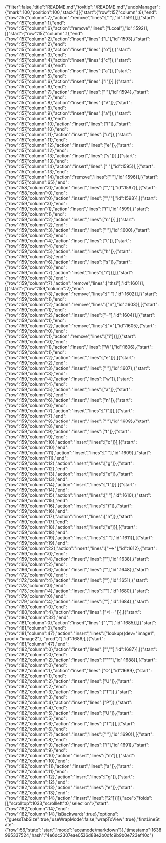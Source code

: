 {"filter":false,"title":"README.md","tooltip":"/README.md","undoManager":{"mark":100,"position":100,"stack":[[{"start":{"row":157,"column":6},"end":{"row":157,"column":7},"action":"remove","lines":[" "],"id":1591}],[{"start":{"row":157,"column":1},"end":{"row":157,"column":6},"action":"remove","lines":["Lcoal"],"id":1592}],[{"start":{"row":157,"column":1},"end":{"row":157,"column":2},"action":"insert","lines":["L"],"id":1593},{"start":{"row":157,"column":2},"end":{"row":157,"column":3},"action":"insert","lines":["o"]},{"start":{"row":157,"column":3},"end":{"row":157,"column":4},"action":"insert","lines":["c"]},{"start":{"row":157,"column":4},"end":{"row":157,"column":5},"action":"insert","lines":["a"]},{"start":{"row":157,"column":5},"end":{"row":157,"column":6},"action":"insert","lines":["l"]}],[{"start":{"row":157,"column":6},"end":{"row":157,"column":7},"action":"insert","lines":[" "],"id":1594},{"start":{"row":157,"column":7},"end":{"row":157,"column":8},"action":"insert","lines":["V"]},{"start":{"row":157,"column":8},"end":{"row":157,"column":9},"action":"insert","lines":["a"]},{"start":{"row":157,"column":9},"end":{"row":157,"column":10},"action":"insert","lines":["l"]},{"start":{"row":157,"column":10},"end":{"row":157,"column":11},"action":"insert","lines":["u"]},{"start":{"row":157,"column":11},"end":{"row":157,"column":12},"action":"insert","lines":["e"]},{"start":{"row":157,"column":12},"end":{"row":157,"column":13},"action":"insert","lines":["s"]}],[{"start":{"row":157,"column":13},"end":{"row":157,"column":14},"action":"insert","lines":[" "],"id":1595}],[{"start":{"row":157,"column":13},"end":{"row":157,"column":14},"action":"remove","lines":[" "],"id":1596}],[{"start":{"row":157,"column":65},"end":{"row":158,"column":0},"action":"insert","lines":["",""],"id":1597}],[{"start":{"row":158,"column":0},"end":{"row":159,"column":0},"action":"insert","lines":["",""],"id":1598}],[{"start":{"row":159,"column":0},"end":{"row":159,"column":1},"action":"insert","lines":["i"],"id":1599},{"start":{"row":159,"column":1},"end":{"row":159,"column":2},"action":"insert","lines":["n"]}],[{"start":{"row":159,"column":2},"end":{"row":159,"column":3},"action":"insert","lines":[" "],"id":1600},{"start":{"row":159,"column":3},"end":{"row":159,"column":4},"action":"insert","lines":["t"]},{"start":{"row":159,"column":4},"end":{"row":159,"column":5},"action":"insert","lines":["h"]},{"start":{"row":159,"column":5},"end":{"row":159,"column":6},"action":"insert","lines":["s"]},{"start":{"row":159,"column":6},"end":{"row":159,"column":7},"action":"insert","lines":["i"]}],[{"start":{"row":159,"column":3},"end":{"row":159,"column":7},"action":"remove","lines":["thsi"],"id":1601}],[{"start":{"row":159,"column":2},"end":{"row":159,"column":3},"action":"remove","lines":[" "],"id":1602}],[{"start":{"row":159,"column":1},"end":{"row":159,"column":2},"action":"remove","lines":["n"],"id":1603}],[{"start":{"row":159,"column":1},"end":{"row":159,"column":2},"action":"insert","lines":["="],"id":1604}],[{"start":{"row":159,"column":1},"end":{"row":159,"column":2},"action":"remove","lines":["="],"id":1605},{"start":{"row":159,"column":0},"end":{"row":159,"column":1},"action":"remove","lines":["i"]}],[{"start":{"row":159,"column":0},"end":{"row":159,"column":1},"action":"insert","lines":["W"],"id":1606},{"start":{"row":159,"column":1},"end":{"row":159,"column":2},"action":"insert","lines":["e"]}],[{"start":{"row":159,"column":2},"end":{"row":159,"column":3},"action":"insert","lines":[" "],"id":1607},{"start":{"row":159,"column":3},"end":{"row":159,"column":4},"action":"insert","lines":["w"]},{"start":{"row":159,"column":4},"end":{"row":159,"column":5},"action":"insert","lines":["a"]},{"start":{"row":159,"column":5},"end":{"row":159,"column":6},"action":"insert","lines":["n"]},{"start":{"row":159,"column":6},"end":{"row":159,"column":7},"action":"insert","lines":["t"]}],[{"start":{"row":159,"column":7},"end":{"row":159,"column":8},"action":"insert","lines":[" "],"id":1608},{"start":{"row":159,"column":8},"end":{"row":159,"column":9},"action":"insert","lines":["t"]},{"start":{"row":159,"column":9},"end":{"row":159,"column":10},"action":"insert","lines":["o"]}],[{"start":{"row":159,"column":10},"end":{"row":159,"column":11},"action":"insert","lines":[" "],"id":1609},{"start":{"row":159,"column":11},"end":{"row":159,"column":12},"action":"insert","lines":["g"]},{"start":{"row":159,"column":12},"end":{"row":159,"column":13},"action":"insert","lines":["e"]},{"start":{"row":159,"column":13},"end":{"row":159,"column":14},"action":"insert","lines":["t"]}],[{"start":{"row":159,"column":14},"end":{"row":159,"column":15},"action":"insert","lines":[" "],"id":1610},{"start":{"row":159,"column":15},"end":{"row":159,"column":16},"action":"insert","lines":["t"]},{"start":{"row":159,"column":16},"end":{"row":159,"column":17},"action":"insert","lines":["h"]},{"start":{"row":159,"column":17},"end":{"row":159,"column":18},"action":"insert","lines":["e"]}],[{"start":{"row":159,"column":18},"end":{"row":159,"column":19},"action":"insert","lines":[" "],"id":1611}],[{"start":{"row":159,"column":19},"end":{"row":159,"column":22},"action":"insert","lines":["-->"],"id":1612},{"start":{"row":159,"column":0},"end":{"row":159,"column":4},"action":"insert","lines":["<!--"]}],[{"start":{"row":159,"column":22},"end":{"row":159,"column":23},"action":"insert","lines":[" "],"id":1613},{"start":{"row":159,"column":23},"end":{"row":159,"column":24},"action":"insert","lines":["l"]},{"start":{"row":159,"column":24},"end":{"row":159,"column":25},"action":"insert","lines":["i"]},{"start":{"row":159,"column":25},"end":{"row":159,"column":26},"action":"insert","lines":["s"]},{"start":{"row":159,"column":26},"end":{"row":159,"column":27},"action":"insert","lines":["t"]}],[{"start":{"row":159,"column":27},"end":{"row":159,"column":28},"action":"insert","lines":[" "],"id":1614},{"start":{"row":159,"column":28},"end":{"row":159,"column":29},"action":"insert","lines":["f"]},{"start":{"row":159,"column":29},"end":{"row":159,"column":30},"action":"insert","lines":["r"]},{"start":{"row":159,"column":30},"end":{"row":159,"column":31},"action":"insert","lines":["o"]},{"start":{"row":159,"column":31},"end":{"row":159,"column":32},"action":"insert","lines":["m"]}],[{"start":{"row":159,"column":32},"end":{"row":159,"column":33},"action":"insert","lines":[" "],"id":1615},{"start":{"row":159,"column":33},"end":{"row":159,"column":34},"action":"insert","lines":["o"]},{"start":{"row":159,"column":34},"end":{"row":159,"column":35},"action":"insert","lines":["u"]},{"start":{"row":159,"column":35},"end":{"row":159,"column":36},"action":"insert","lines":["r"]}],[{"start":{"row":159,"column":36},"end":{"row":159,"column":37},"action":"insert","lines":[" "],"id":1616},{"start":{"row":159,"column":37},"end":{"row":159,"column":38},"action":"insert","lines":["t"]},{"start":{"row":159,"column":38},"end":{"row":159,"column":39},"action":"insert","lines":["f"]},{"start":{"row":159,"column":39},"end":{"row":159,"column":40},"action":"insert","lines":["v"]},{"start":{"row":159,"column":40},"end":{"row":159,"column":41},"action":"insert","lines":["a"]},{"start":{"row":159,"column":41},"end":{"row":159,"column":42},"action":"insert","lines":["r"]},{"start":{"row":159,"column":42},"end":{"row":159,"column":43},"action":"insert","lines":["s"]}],[{"start":{"row":159,"column":43},"end":{"row":159,"column":44},"action":"insert","lines":[" "],"id":1617},{"start":{"row":159,"column":44},"end":{"row":159,"column":45},"action":"insert","lines":["f"]},{"start":{"row":159,"column":45},"end":{"row":159,"column":46},"action":"insert","lines":["i"]},{"start":{"row":159,"column":46},"end":{"row":159,"column":47},"action":"insert","lines":["l"]},{"start":{"row":159,"column":47},"end":{"row":159,"column":48},"action":"insert","lines":["e"]}],[{"start":{"row":159,"column":52},"end":{"row":160,"column":0},"action":"insert","lines":["",""],"id":1618}],[{"start":{"row":160,"column":0},"end":{"row":162,"column":1},"action":"insert","lines":["locals {","  container_count = length(var.ext_port)","}"],"id":1619}],[{"start":{"row":162,"column":1},"end":{"row":163,"column":0},"action":"insert","lines":["",""],"id":1620},{"start":{"row":163,"column":0},"end":{"row":164,"column":0},"action":"insert","lines":["",""]}],[{"start":{"row":164,"column":0},"end":{"row":164,"column":1},"action":"insert","lines":["#"],"id":1621},{"start":{"row":164,"column":1},"end":{"row":164,"column":2},"action":"insert","lines":["#"]}],[{"start":{"row":164,"column":2},"end":{"row":164,"column":3},"action":"insert","lines":[" "],"id":1622}],[{"start":{"row":164,"column":3},"end":{"row":164,"column":4},"action":"insert","lines":["V"],"id":1623},{"start":{"row":164,"column":4},"end":{"row":164,"column":5},"action":"insert","lines":["a"]},{"start":{"row":164,"column":5},"end":{"row":164,"column":6},"action":"insert","lines":["l"]},{"start":{"row":164,"column":6},"end":{"row":164,"column":7},"action":"insert","lines":["i"]},{"start":{"row":164,"column":7},"end":{"row":164,"column":8},"action":"insert","lines":["d"]}],[{"start":{"row":164,"column":8},"end":{"row":164,"column":9},"action":"insert","lines":["a"],"id":1624},{"start":{"row":164,"column":9},"end":{"row":164,"column":10},"action":"insert","lines":["t"]},{"start":{"row":164,"column":10},"end":{"row":164,"column":11},"action":"insert","lines":["i"]},{"start":{"row":164,"column":11},"end":{"row":164,"column":12},"action":"insert","lines":["o"]},{"start":{"row":164,"column":12},"end":{"row":164,"column":13},"action":"insert","lines":["n"]}],[{"start":{"row":164,"column":3},"end":{"row":164,"column":4},"action":"insert","lines":["R"],"id":1625},{"start":{"row":164,"column":4},"end":{"row":164,"column":5},"action":"insert","lines":["e"]},{"start":{"row":164,"column":5},"end":{"row":164,"column":6},"action":"insert","lines":["o"]},{"start":{"row":164,"column":6},"end":{"row":164,"column":7},"action":"insert","lines":["u"]},{"start":{"row":164,"column":7},"end":{"row":164,"column":8},"action":"insert","lines":["s"]},{"start":{"row":164,"column":8},"end":{"row":164,"column":9},"action":"insert","lines":["r"]},{"start":{"row":164,"column":9},"end":{"row":164,"column":10},"action":"insert","lines":["c"]},{"start":{"row":164,"column":10},"end":{"row":164,"column":11},"action":"insert","lines":["e"]}],[{"start":{"row":164,"column":3},"end":{"row":164,"column":11},"action":"remove","lines":["Reousrce"],"id":1626}],[{"start":{"row":164,"column":3},"end":{"row":164,"column":4},"action":"insert","lines":["R"],"id":1627},{"start":{"row":164,"column":4},"end":{"row":164,"column":5},"action":"insert","lines":["e"]},{"start":{"row":164,"column":5},"end":{"row":164,"column":6},"action":"insert","lines":["s"]},{"start":{"row":164,"column":6},"end":{"row":164,"column":7},"action":"insert","lines":["o"]},{"start":{"row":164,"column":7},"end":{"row":164,"column":8},"action":"insert","lines":["u"]},{"start":{"row":164,"column":8},"end":{"row":164,"column":9},"action":"insert","lines":["r"]},{"start":{"row":164,"column":9},"end":{"row":164,"column":10},"action":"insert","lines":["c"]},{"start":{"row":164,"column":10},"end":{"row":164,"column":11},"action":"insert","lines":["e"]}],[{"start":{"row":164,"column":11},"end":{"row":164,"column":12},"action":"insert","lines":[" "],"id":1628}],[{"start":{"row":164,"column":22},"end":{"row":164,"column":23},"action":"insert","lines":[" "],"id":1629},{"start":{"row":164,"column":23},"end":{"row":164,"column":24},"action":"insert","lines":["w"]},{"start":{"row":164,"column":24},"end":{"row":164,"column":25},"action":"insert","lines":["i"]},{"start":{"row":164,"column":25},"end":{"row":164,"column":26},"action":"insert","lines":["t"]},{"start":{"row":164,"column":26},"end":{"row":164,"column":27},"action":"insert","lines":["h"]},{"start":{"row":164,"column":27},"end":{"row":164,"column":28},"action":"insert","lines":["i"]},{"start":{"row":164,"column":28},"end":{"row":164,"column":29},"action":"insert","lines":["n"]}],[{"start":{"row":164,"column":29},"end":{"row":164,"column":30},"action":"insert","lines":[" "],"id":1630}],[{"start":{"row":164,"column":29},"end":{"row":164,"column":30},"action":"remove","lines":[" "],"id":1631}],[{"start":{"row":164,"column":29},"end":{"row":164,"column":30},"action":"insert","lines":["u"],"id":1632}],[{"start":{"row":164,"column":29},"end":{"row":164,"column":30},"action":"remove","lines":["u"],"id":1633}],[{"start":{"row":164,"column":29},"end":{"row":164,"column":30},"action":"insert","lines":[" "],"id":1634},{"start":{"row":164,"column":30},"end":{"row":164,"column":31},"action":"insert","lines":["a"]}],[{"start":{"row":164,"column":31},"end":{"row":164,"column":32},"action":"insert","lines":[" "],"id":1635},{"start":{"row":164,"column":32},"end":{"row":164,"column":33},"action":"insert","lines":["l"]},{"start":{"row":164,"column":33},"end":{"row":164,"column":34},"action":"insert","lines":["i"]},{"start":{"row":164,"column":34},"end":{"row":164,"column":35},"action":"insert","lines":["s"]},{"start":{"row":164,"column":35},"end":{"row":164,"column":36},"action":"insert","lines":["t"]}],[{"start":{"row":164,"column":36},"end":{"row":165,"column":0},"action":"insert","lines":["",""],"id":1636}],[{"start":{"row":165,"column":0},"end":{"row":169,"column":3},"action":"insert","lines":["  validation {","  // since it's a list, we are spreading the values and validating against the min/max range","    condition     = max(var.ext_port...) <= 65535 &&  min(var.ext_port...) > 0","    error_message = \"Must provide valid external port range 0 - 65535.\"","  }"],"id":1637}],[{"start":{"row":166,"column":92},"end":{"row":166,"column":95},"action":"insert","lines":["-->"],"id":1638},{"start":{"row":166,"column":2},"end":{"row":166,"column":6},"action":"insert","lines":["<!--"]}],[{"start":{"row":166,"column":6},"end":{"row":166,"column":9},"action":"remove","lines":["// "],"id":1639}],[{"start":{"row":169,"column":3},"end":{"row":170,"column":0},"action":"insert","lines":["",""],"id":1640},{"start":{"row":170,"column":0},"end":{"row":170,"column":2},"action":"insert","lines":["  "]},{"start":{"row":170,"column":2},"end":{"row":171,"column":0},"action":"insert","lines":["",""]},{"start":{"row":171,"column":0},"end":{"row":171,"column":2},"action":"insert","lines":["  "]}],[{"start":{"row":171,"column":0},"end":{"row":171,"column":2},"action":"remove","lines":["  "],"id":1641}],[{"start":{"row":171,"column":0},"end":{"row":171,"column":1},"action":"insert","lines":["#"],"id":1642},{"start":{"row":171,"column":1},"end":{"row":171,"column":2},"action":"insert","lines":["#"]}],[{"start":{"row":171,"column":2},"end":{"row":171,"column":3},"action":"insert","lines":[" "],"id":1643},{"start":{"row":171,"column":3},"end":{"row":171,"column":4},"action":"insert","lines":["S"]},{"start":{"row":171,"column":4},"end":{"row":171,"column":5},"action":"insert","lines":["t"]},{"start":{"row":171,"column":5},"end":{"row":171,"column":6},"action":"insert","lines":["r"]},{"start":{"row":171,"column":6},"end":{"row":171,"column":7},"action":"insert","lines":["i"]},{"start":{"row":171,"column":7},"end":{"row":171,"column":8},"action":"insert","lines":["n"]},{"start":{"row":171,"column":8},"end":{"row":171,"column":9},"action":"insert","lines":["g"]}],[{"start":{"row":171,"column":9},"end":{"row":171,"column":10},"action":"insert","lines":[" "],"id":1644},{"start":{"row":171,"column":10},"end":{"row":171,"column":11},"action":"insert","lines":["i"]},{"start":{"row":171,"column":11},"end":{"row":171,"column":12},"action":"insert","lines":["n"]},{"start":{"row":171,"column":12},"end":{"row":171,"column":13},"action":"insert","lines":["t"]},{"start":{"row":171,"column":13},"end":{"row":171,"column":14},"action":"insert","lines":["e"]},{"start":{"row":171,"column":14},"end":{"row":171,"column":15},"action":"insert","lines":["r"]}],[{"start":{"row":171,"column":15},"end":{"row":171,"column":16},"action":"insert","lines":["p"],"id":1645},{"start":{"row":171,"column":16},"end":{"row":171,"column":17},"action":"insert","lines":["o"]},{"start":{"row":171,"column":17},"end":{"row":171,"column":18},"action":"insert","lines":["l"]},{"start":{"row":171,"column":18},"end":{"row":171,"column":19},"action":"insert","lines":["a"]},{"start":{"row":171,"column":19},"end":{"row":171,"column":20},"action":"insert","lines":["t"]},{"start":{"row":171,"column":20},"end":{"row":171,"column":21},"action":"insert","lines":["i"]},{"start":{"row":171,"column":21},"end":{"row":171,"column":22},"action":"insert","lines":["o"]},{"start":{"row":171,"column":22},"end":{"row":171,"column":23},"action":"insert","lines":["n"]}],[{"start":{"row":171,"column":23},"end":{"row":172,"column":0},"action":"insert","lines":["",""],"id":1646}],[{"start":{"row":172,"column":0},"end":{"row":172,"column":67},"action":"insert","lines":["https://www.terraform.io/docs/configuration-0-11/interpolation.html"],"id":1647}],[{"start":{"row":172,"column":67},"end":{"row":172,"column":70},"action":"insert","lines":["-->"],"id":1648},{"start":{"row":172,"column":0},"end":{"row":172,"column":4},"action":"insert","lines":["<!--"]}],[{"start":{"row":172,"column":74},"end":{"row":173,"column":0},"action":"insert","lines":["",""],"id":1649},{"start":{"row":173,"column":0},"end":{"row":174,"column":0},"action":"insert","lines":["",""]}],[{"start":{"row":174,"column":0},"end":{"row":176,"column":1},"action":"insert","lines":["resource \"aws_instance\" \"web\" {","  subnet = \"${var.env == \"production\" ? var.prod_subnet : var.dev_subnet}\"","}"],"id":1650}],[{"start":{"row":173,"column":0},"end":{"row":173,"column":3},"action":"insert","lines":["-->"],"id":1651},{"start":{"row":173,"column":0},"end":{"row":173,"column":4},"action":"insert","lines":["<!--"]}],[{"start":{"row":173,"column":4},"end":{"row":173,"column":5},"action":"insert","lines":["U"],"id":1652},{"start":{"row":173,"column":5},"end":{"row":173,"column":6},"action":"insert","lines":["s"]},{"start":{"row":173,"column":6},"end":{"row":173,"column":7},"action":"insert","lines":["i"]},{"start":{"row":173,"column":7},"end":{"row":173,"column":8},"action":"insert","lines":["n"]},{"start":{"row":173,"column":8},"end":{"row":173,"column":9},"action":"insert","lines":["g"]}],[{"start":{"row":173,"column":9},"end":{"row":173,"column":10},"action":"insert","lines":[" "],"id":1653},{"start":{"row":173,"column":10},"end":{"row":173,"column":11},"action":"insert","lines":["i"]}],[{"start":{"row":173,"column":10},"end":{"row":173,"column":11},"action":"remove","lines":["i"],"id":1654},{"start":{"row":173,"column":9},"end":{"row":173,"column":10},"action":"remove","lines":[" "]}],[{"start":{"row":173,"column":9},"end":{"row":173,"column":10},"action":"insert","lines":[" "],"id":1655},{"start":{"row":173,"column":10},"end":{"row":173,"column":11},"action":"insert","lines":["i"]},{"start":{"row":173,"column":11},"end":{"row":173,"column":12},"action":"insert","lines":["t"]}],[{"start":{"row":173,"column":12},"end":{"row":173,"column":13},"action":"insert","lines":[" "],"id":1656},{"start":{"row":173,"column":13},"end":{"row":173,"column":14},"action":"insert","lines":["i"]},{"start":{"row":173,"column":14},"end":{"row":173,"column":15},"action":"insert","lines":["n"]}],[{"start":{"row":173,"column":15},"end":{"row":173,"column":16},"action":"insert","lines":[" "],"id":1657},{"start":{"row":173,"column":16},"end":{"row":173,"column":17},"action":"insert","lines":["a"]}],[{"start":{"row":173,"column":17},"end":{"row":173,"column":18},"action":"insert","lines":[" "],"id":1658},{"start":{"row":173,"column":18},"end":{"row":173,"column":19},"action":"insert","lines":["c"]},{"start":{"row":173,"column":19},"end":{"row":173,"column":20},"action":"insert","lines":["o"]},{"start":{"row":173,"column":20},"end":{"row":173,"column":21},"action":"insert","lines":["n"]},{"start":{"row":173,"column":21},"end":{"row":173,"column":22},"action":"insert","lines":["d"]},{"start":{"row":173,"column":22},"end":{"row":173,"column":23},"action":"insert","lines":["i"]},{"start":{"row":173,"column":23},"end":{"row":173,"column":24},"action":"insert","lines":["t"]},{"start":{"row":173,"column":24},"end":{"row":173,"column":25},"action":"insert","lines":["i"]},{"start":{"row":173,"column":25},"end":{"row":173,"column":26},"action":"insert","lines":["o"]},{"start":{"row":173,"column":26},"end":{"row":173,"column":27},"action":"insert","lines":["n"]},{"start":{"row":173,"column":27},"end":{"row":173,"column":28},"action":"insert","lines":["a"]},{"start":{"row":173,"column":28},"end":{"row":173,"column":29},"action":"insert","lines":["l"]}],[{"start":{"row":176,"column":1},"end":{"row":177,"column":0},"action":"insert","lines":["",""],"id":1659},{"start":{"row":177,"column":0},"end":{"row":178,"column":0},"action":"insert","lines":["",""]},{"start":{"row":178,"column":0},"end":{"row":178,"column":1},"action":"insert","lines":["#"]},{"start":{"row":178,"column":1},"end":{"row":178,"column":2},"action":"insert","lines":["#"]}],[{"start":{"row":178,"column":2},"end":{"row":178,"column":3},"action":"insert","lines":[" "],"id":1660},{"start":{"row":178,"column":3},"end":{"row":178,"column":4},"action":"insert","lines":["U"]},{"start":{"row":178,"column":4},"end":{"row":178,"column":5},"action":"insert","lines":["s"]},{"start":{"row":178,"column":5},"end":{"row":178,"column":6},"action":"insert","lines":["i"]},{"start":{"row":178,"column":6},"end":{"row":178,"column":7},"action":"insert","lines":["n"]},{"start":{"row":178,"column":7},"end":{"row":178,"column":8},"action":"insert","lines":["g"]}],[{"start":{"row":178,"column":8},"end":{"row":178,"column":9},"action":"insert","lines":[" "],"id":1661},{"start":{"row":178,"column":9},"end":{"row":178,"column":10},"action":"insert","lines":["l"]},{"start":{"row":178,"column":10},"end":{"row":178,"column":11},"action":"insert","lines":["o"]},{"start":{"row":178,"column":11},"end":{"row":178,"column":12},"action":"insert","lines":["o"]},{"start":{"row":178,"column":12},"end":{"row":178,"column":13},"action":"insert","lines":["k"]},{"start":{"row":178,"column":13},"end":{"row":178,"column":14},"action":"insert","lines":["u"]},{"start":{"row":178,"column":14},"end":{"row":178,"column":15},"action":"insert","lines":["p"]}],[{"start":{"row":178,"column":15},"end":{"row":178,"column":17},"action":"insert","lines":["()"],"id":1662}],[{"start":{"row":178,"column":17},"end":{"row":178,"column":18},"action":"insert","lines":[" "],"id":1663},{"start":{"row":178,"column":18},"end":{"row":178,"column":19},"action":"insert","lines":["t"]},{"start":{"row":178,"column":19},"end":{"row":178,"column":20},"action":"insert","lines":["o"]}],[{"start":{"row":178,"column":20},"end":{"row":178,"column":21},"action":"insert","lines":[" "],"id":1664}],[{"start":{"row":178,"column":21},"end":{"row":178,"column":22},"action":"insert","lines":["f"],"id":1665},{"start":{"row":178,"column":22},"end":{"row":178,"column":23},"action":"insert","lines":["i"]},{"start":{"row":178,"column":23},"end":{"row":178,"column":24},"action":"insert","lines":["n"]},{"start":{"row":178,"column":24},"end":{"row":178,"column":25},"action":"insert","lines":["d"]}],[{"start":{"row":178,"column":25},"end":{"row":178,"column":26},"action":"insert","lines":[" "],"id":1666}],[{"start":{"row":178,"column":25},"end":{"row":178,"column":26},"action":"remove","lines":[" "],"id":1667},{"start":{"row":178,"column":24},"end":{"row":178,"column":25},"action":"remove","lines":["d"]},{"start":{"row":178,"column":23},"end":{"row":178,"column":24},"action":"remove","lines":["n"]},{"start":{"row":178,"column":22},"end":{"row":178,"column":23},"action":"remove","lines":["i"]},{"start":{"row":178,"column":21},"end":{"row":178,"column":22},"action":"remove","lines":["f"]}],[{"start":{"row":178,"column":21},"end":{"row":178,"column":22},"action":"insert","lines":["d"],"id":1668},{"start":{"row":178,"column":22},"end":{"row":178,"column":23},"action":"insert","lines":["e"]},{"start":{"row":178,"column":23},"end":{"row":178,"column":24},"action":"insert","lines":["p"]},{"start":{"row":178,"column":24},"end":{"row":178,"column":25},"action":"insert","lines":["l"]},{"start":{"row":178,"column":25},"end":{"row":178,"column":26},"action":"insert","lines":["o"]},{"start":{"row":178,"column":26},"end":{"row":178,"column":27},"action":"insert","lines":["y"]}],[{"start":{"row":178,"column":27},"end":{"row":178,"column":28},"action":"insert","lines":[" "],"id":1669},{"start":{"row":178,"column":28},"end":{"row":178,"column":29},"action":"insert","lines":["t"]},{"start":{"row":178,"column":29},"end":{"row":178,"column":30},"action":"insert","lines":["o"]}],[{"start":{"row":178,"column":30},"end":{"row":178,"column":31},"action":"insert","lines":[" "],"id":1670}],[{"start":{"row":178,"column":31},"end":{"row":178,"column":32},"action":"insert","lines":["d"],"id":1671},{"start":{"row":178,"column":32},"end":{"row":178,"column":33},"action":"insert","lines":["i"]},{"start":{"row":178,"column":33},"end":{"row":178,"column":34},"action":"insert","lines":["r"]}],[{"start":{"row":178,"column":33},"end":{"row":178,"column":34},"action":"remove","lines":["r"],"id":1672}],[{"start":{"row":178,"column":33},"end":{"row":178,"column":34},"action":"insert","lines":["f"],"id":1673},{"start":{"row":178,"column":34},"end":{"row":178,"column":35},"action":"insert","lines":["f"]},{"start":{"row":178,"column":35},"end":{"row":178,"column":36},"action":"insert","lines":["r"]}],[{"start":{"row":178,"column":35},"end":{"row":178,"column":36},"action":"remove","lines":["r"],"id":1674}],[{"start":{"row":178,"column":35},"end":{"row":178,"column":36},"action":"insert","lines":["e"],"id":1675},{"start":{"row":178,"column":36},"end":{"row":178,"column":37},"action":"insert","lines":["r"]},{"start":{"row":178,"column":37},"end":{"row":178,"column":38},"action":"insert","lines":["e"]},{"start":{"row":178,"column":38},"end":{"row":178,"column":39},"action":"insert","lines":["n"]},{"start":{"row":178,"column":39},"end":{"row":178,"column":40},"action":"insert","lines":["t"]}],[{"start":{"row":178,"column":40},"end":{"row":178,"column":41},"action":"insert","lines":[" "],"id":1676},{"start":{"row":178,"column":41},"end":{"row":178,"column":42},"action":"insert","lines":["e"]},{"start":{"row":178,"column":42},"end":{"row":178,"column":43},"action":"insert","lines":["n"]},{"start":{"row":178,"column":43},"end":{"row":178,"column":44},"action":"insert","lines":["v"]},{"start":{"row":178,"column":44},"end":{"row":178,"column":45},"action":"insert","lines":["i"]},{"start":{"row":178,"column":45},"end":{"row":178,"column":46},"action":"insert","lines":["r"]},{"start":{"row":178,"column":46},"end":{"row":178,"column":47},"action":"insert","lines":["o"]},{"start":{"row":178,"column":47},"end":{"row":178,"column":48},"action":"insert","lines":["n"]},{"start":{"row":178,"column":48},"end":{"row":178,"column":49},"action":"insert","lines":["m"]},{"start":{"row":178,"column":49},"end":{"row":178,"column":50},"action":"insert","lines":["e"]}],[{"start":{"row":178,"column":50},"end":{"row":178,"column":51},"action":"insert","lines":["n"],"id":1677},{"start":{"row":178,"column":51},"end":{"row":178,"column":52},"action":"insert","lines":["t"]},{"start":{"row":178,"column":52},"end":{"row":178,"column":53},"action":"insert","lines":["s"]}],[{"start":{"row":178,"column":53},"end":{"row":179,"column":0},"action":"insert","lines":["",""],"id":1678},{"start":{"row":179,"column":0},"end":{"row":180,"column":0},"action":"insert","lines":["",""]}],[{"start":{"row":179,"column":0},"end":{"row":180,"column":0},"action":"remove","lines":["",""],"id":1679}],[{"start":{"row":179,"column":0},"end":{"row":179,"column":3},"action":"insert","lines":["-->"],"id":1680},{"start":{"row":179,"column":0},"end":{"row":179,"column":4},"action":"insert","lines":["<!--"]}],[{"start":{"row":179,"column":4},"end":{"row":179,"column":64},"action":"insert","lines":["https://www.terraform.io/docs/language/functions/lookup.html"],"id":1681}],[{"start":{"row":179,"column":67},"end":{"row":180,"column":0},"action":"insert","lines":["",""],"id":1682}],[{"start":{"row":180,"column":0},"end":{"row":180,"column":25},"action":"insert","lines":["lookup(map, key, default)"],"id":1683}],[{"start":{"row":180,"column":25},"end":{"row":180,"column":28},"action":"insert","lines":["-->"],"id":1684},{"start":{"row":180,"column":0},"end":{"row":180,"column":4},"action":"insert","lines":["<!--"]}],[{"start":{"row":180,"column":32},"end":{"row":181,"column":0},"action":"insert","lines":["",""],"id":1685}],[{"start":{"row":181,"column":0},"end":{"row":181,"column":47},"action":"insert","lines":["lookup({dev=\"image1\", prod = \"image2\"}, \"prod\")"],"id":1686}],[{"start":{"row":181,"column":47},"end":{"row":182,"column":0},"action":"insert","lines":["",""],"id":1687}],[{"start":{"row":182,"column":0},"end":{"row":182,"column":2},"action":"insert","lines":["\"\""],"id":1688}],[{"start":{"row":182,"column":0},"end":{"row":182,"column":1},"action":"insert","lines":["O"],"id":1689},{"start":{"row":182,"column":1},"end":{"row":182,"column":2},"action":"insert","lines":["U"]},{"start":{"row":182,"column":2},"end":{"row":182,"column":3},"action":"insert","lines":["T"]},{"start":{"row":182,"column":3},"end":{"row":182,"column":4},"action":"insert","lines":["P"]},{"start":{"row":182,"column":4},"end":{"row":182,"column":5},"action":"insert","lines":["U"]},{"start":{"row":182,"column":5},"end":{"row":182,"column":6},"action":"insert","lines":["T"]}],[{"start":{"row":182,"column":6},"end":{"row":182,"column":7},"action":"insert","lines":[" "],"id":1690}],[{"start":{"row":182,"column":8},"end":{"row":182,"column":9},"action":"insert","lines":["i"],"id":1691},{"start":{"row":182,"column":9},"end":{"row":182,"column":10},"action":"insert","lines":["m"]},{"start":{"row":182,"column":10},"end":{"row":182,"column":11},"action":"insert","lines":["a"]},{"start":{"row":182,"column":11},"end":{"row":182,"column":12},"action":"insert","lines":["g"]},{"start":{"row":182,"column":12},"end":{"row":182,"column":13},"action":"insert","lines":["e"]},{"start":{"row":182,"column":13},"end":{"row":182,"column":14},"action":"insert","lines":["2"]}]]},"ace":{"folds":[],"scrolltop":1033,"scrollleft":0,"selection":{"start":{"row":182,"column":14},"end":{"row":182,"column":14},"isBackwards":true},"options":{"guessTabSize":true,"useWrapMode":false,"wrapToView":true},"firstLineState":{"row":56,"state":"start","mode":"ace/mode/markdown"}},"timestamp":1638995337524,"hash":"4e6dc2307eae0536d88e2b0dfc9b9b0e723ef40c"}